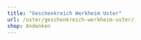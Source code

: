 ```yaml
---
title: "Geschenkreich Werkheim Uster"
url: /uster/geschenkreich-werkheim-uster/
shop: Andenken
---
```

